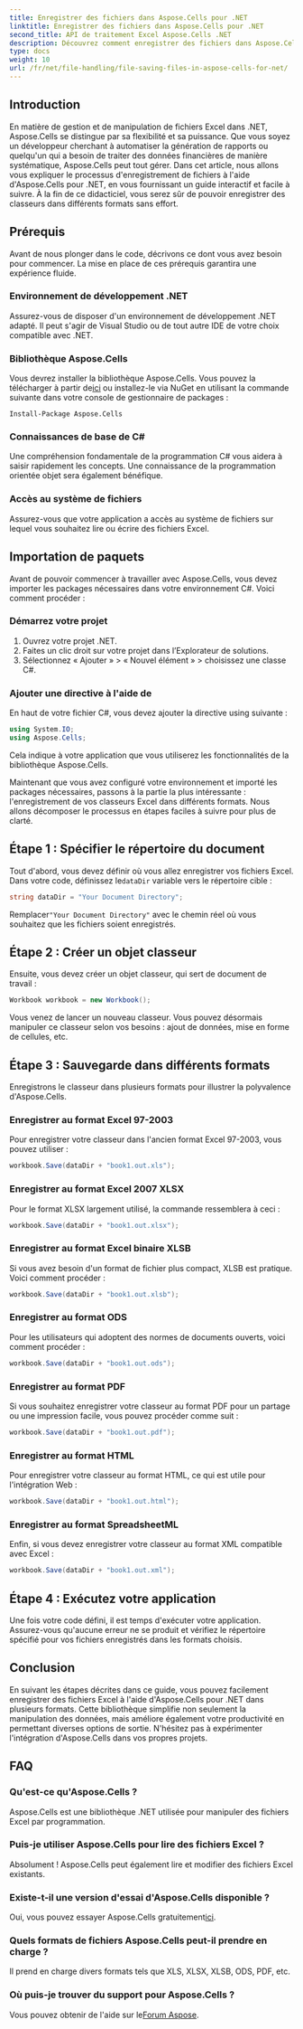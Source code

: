 ```yaml
---
title: Enregistrer des fichiers dans Aspose.Cells pour .NET
linktitle: Enregistrer des fichiers dans Aspose.Cells pour .NET
second_title: API de traitement Excel Aspose.Cells .NET
description: Découvrez comment enregistrer des fichiers dans Aspose.Cells pour .NET avec ce guide étape par étape couvrant différents formats de fichiers.
type: docs
weight: 10
url: /fr/net/file-handling/file-saving-files-in-aspose-cells-for-net/
---
```

## Introduction
En matière de gestion et de manipulation de fichiers Excel dans .NET, Aspose.Cells se distingue par sa flexibilité et sa puissance. Que vous soyez un développeur cherchant à automatiser la génération de rapports ou quelqu'un qui a besoin de traiter des données financières de manière systématique, Aspose.Cells peut tout gérer. Dans cet article, nous allons vous expliquer le processus d'enregistrement de fichiers à l'aide d'Aspose.Cells pour .NET, en vous fournissant un guide interactif et facile à suivre. À la fin de ce didacticiel, vous serez sûr de pouvoir enregistrer des classeurs dans différents formats sans effort.

## Prérequis

Avant de nous plonger dans le code, décrivons ce dont vous avez besoin pour commencer. La mise en place de ces prérequis garantira une expérience fluide.

### Environnement de développement .NET
Assurez-vous de disposer d'un environnement de développement .NET adapté. Il peut s'agir de Visual Studio ou de tout autre IDE de votre choix compatible avec .NET.

### Bibliothèque Aspose.Cells
 Vous devrez installer la bibliothèque Aspose.Cells. Vous pouvez la télécharger à partir de[ici](https://releases.aspose.com/cells/net/) ou installez-le via NuGet en utilisant la commande suivante dans votre console de gestionnaire de packages :
```
Install-Package Aspose.Cells
```

### Connaissances de base de C#
Une compréhension fondamentale de la programmation C# vous aidera à saisir rapidement les concepts. Une connaissance de la programmation orientée objet sera également bénéfique.

### Accès au système de fichiers
Assurez-vous que votre application a accès au système de fichiers sur lequel vous souhaitez lire ou écrire des fichiers Excel. 

## Importation de paquets

Avant de pouvoir commencer à travailler avec Aspose.Cells, vous devez importer les packages nécessaires dans votre environnement C#. Voici comment procéder :

### Démarrez votre projet
1. Ouvrez votre projet .NET.
2. Faites un clic droit sur votre projet dans l’Explorateur de solutions.
3. Sélectionnez « Ajouter » > « Nouvel élément » > choisissez une classe C#.

### Ajouter une directive à l'aide de
En haut de votre fichier C#, vous devez ajouter la directive using suivante :
```csharp
using System.IO;
using Aspose.Cells;
```
Cela indique à votre application que vous utiliserez les fonctionnalités de la bibliothèque Aspose.Cells.

Maintenant que vous avez configuré votre environnement et importé les packages nécessaires, passons à la partie la plus intéressante : l'enregistrement de vos classeurs Excel dans différents formats. Nous allons décomposer le processus en étapes faciles à suivre pour plus de clarté.

## Étape 1 : Spécifier le répertoire du document

 Tout d'abord, vous devez définir où vous allez enregistrer vos fichiers Excel. Dans votre code, définissez le`dataDir` variable vers le répertoire cible :

```csharp
string dataDir = "Your Document Directory"; 
```
 Remplacer`"Your Document Directory"` avec le chemin réel où vous souhaitez que les fichiers soient enregistrés.

## Étape 2 : Créer un objet classeur

Ensuite, vous devez créer un objet classeur, qui sert de document de travail :
```csharp
Workbook workbook = new Workbook(); 
```
Vous venez de lancer un nouveau classeur. Vous pouvez désormais manipuler ce classeur selon vos besoins : ajout de données, mise en forme de cellules, etc.

## Étape 3 : Sauvegarde dans différents formats

Enregistrons le classeur dans plusieurs formats pour illustrer la polyvalence d'Aspose.Cells.

### Enregistrer au format Excel 97-2003

Pour enregistrer votre classeur dans l'ancien format Excel 97-2003, vous pouvez utiliser :
```csharp
workbook.Save(dataDir + "book1.out.xls"); 
```

### Enregistrer au format Excel 2007 XLSX
Pour le format XLSX largement utilisé, la commande ressemblera à ceci :
```csharp
workbook.Save(dataDir + "book1.out.xlsx"); 
```

### Enregistrer au format Excel binaire XLSB
Si vous avez besoin d'un format de fichier plus compact, XLSB est pratique. Voici comment procéder :
```csharp
workbook.Save(dataDir + "book1.out.xlsb"); 
```

### Enregistrer au format ODS
Pour les utilisateurs qui adoptent des normes de documents ouverts, voici comment procéder :
```csharp
workbook.Save(dataDir + "book1.out.ods"); 
```

### Enregistrer au format PDF
Si vous souhaitez enregistrer votre classeur au format PDF pour un partage ou une impression facile, vous pouvez procéder comme suit :
```csharp
workbook.Save(dataDir + "book1.out.pdf"); 
```

### Enregistrer au format HTML
Pour enregistrer votre classeur au format HTML, ce qui est utile pour l'intégration Web :
```csharp
workbook.Save(dataDir + "book1.out.html"); 
```

### Enregistrer au format SpreadsheetML
Enfin, si vous devez enregistrer votre classeur au format XML compatible avec Excel :
```csharp
workbook.Save(dataDir + "book1.out.xml"); 
```

## Étape 4 : Exécutez votre application 

Une fois votre code défini, il est temps d'exécuter votre application. Assurez-vous qu'aucune erreur ne se produit et vérifiez le répertoire spécifié pour vos fichiers enregistrés dans les formats choisis. 

## Conclusion

En suivant les étapes décrites dans ce guide, vous pouvez facilement enregistrer des fichiers Excel à l'aide d'Aspose.Cells pour .NET dans plusieurs formats. Cette bibliothèque simplifie non seulement la manipulation des données, mais améliore également votre productivité en permettant diverses options de sortie. N'hésitez pas à expérimenter l'intégration d'Aspose.Cells dans vos propres projets.

## FAQ

### Qu'est-ce qu'Aspose.Cells ?  
Aspose.Cells est une bibliothèque .NET utilisée pour manipuler des fichiers Excel par programmation.

### Puis-je utiliser Aspose.Cells pour lire des fichiers Excel ?  
Absolument ! Aspose.Cells peut également lire et modifier des fichiers Excel existants.

### Existe-t-il une version d'essai d'Aspose.Cells disponible ?  
 Oui, vous pouvez essayer Aspose.Cells gratuitement[ici](https://releases.aspose.com/).

### Quels formats de fichiers Aspose.Cells peut-il prendre en charge ?  
Il prend en charge divers formats tels que XLS, XLSX, XLSB, ODS, PDF, etc.

### Où puis-je trouver du support pour Aspose.Cells ?  
Vous pouvez obtenir de l'aide sur le[Forum Aspose](https://forum.aspose.com/c/cells/9).